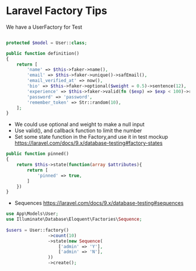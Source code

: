 # Laravel Factory Tips

We have a UserFactory for Test

```php

protected $model = User::class;

public function definition()
{
    return [
        'name' => $this->faker->name(),
        'email' => $this->faker->unique()->safEmail(),
        'email_verified_at' => now(),
        'bio' => $this->faker->optional($weight = 0.5)->sentence(12),
        'experience' => $this->faker->valid(fn ($exp) => $exp < 100)->randomNumber(),
        'password' => 'password',
        'remember_token' => Str::random(10),
    ];
}
```

- We could use optional and weight to make a null input
- Use valid(), and callback function to limit the number
- Set some state function in the Factory,and use it in test mockup <https://laravel.com/docs/9.x/database-testing#factory-states>

```php
public function pinned()
{
    return $this->state(function(array $attributes){
        return [
            'pinned' => true,
        ]
    })
}
```

- Sequences <https://laravel.com/docs/9.x/database-testing#sequences>

```php
use App\Models\User;
use Illuminate\Database\Eloquent\Factories\Sequence;
 
$users = User::factory()
                ->count(10)
                ->state(new Sequence(
                    ['admin' => 'Y'],
                    ['admin' => 'N'],
                ))
                ->create();
```
